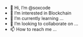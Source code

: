- 👋 Hi, I’m @soxcode
- 👀 I’m interested in Blockchain
- 🌱 I’m currently learning ...
- 💞️ I’m looking to collaborate on ...
- 📫 How to reach me ...

<!---
soxcode/soxcode is a ✨ special ✨ repository because its `README.md` (this file) appears on your GitHub profile.
You can click the Preview link to take a look at your changes.
--->
